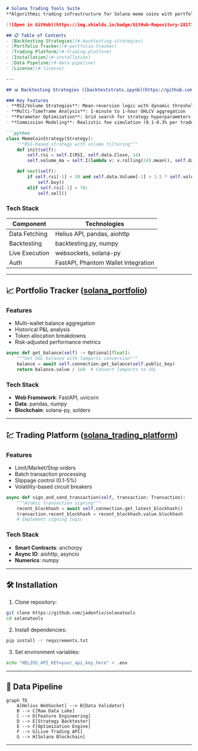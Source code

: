 ```markdown
# Solana Trading Tools Suite  
**Algorithmic trading infrastructure for Solana meme coins with portfolio tracking and risk management**

[![Open in GitHub](https://img.shields.io/badge/GitHub-Repository-181717?logo=github)](https://github.com/jadenfix/solanatools)

## 📋 Table of Contents
- [Backtesting Strategies](#-backtesting-strategies)
- [Portfolio Tracker](#-portfolio-tracker)
- [Trading Platform](#-trading-platform)
- [Installation](#-installation)
- [Data Pipeline](#-data-pipeline)
- [License](#-license)

---

## 📊 Backtesting Strategies ([backteststrats.ipynb](https://github.com/jadenfix/solanatools/blob/main/backteststrats.ipynb))

### Key Features
- **RSI/Volume Strategies**: Mean-reversion logic with dynamic threshold tuning
- **Multi-Timeframe Analysis**: 1-minute to 1-hour OHLCV aggregation
- **Parameter Optimization**: Grid search for strategy hyperparameters
- **Commission Modeling**: Realistic fee simulation (0.1-0.3% per trade)

```python
class MemeCoinStrategy(Strategy):
    """RSI-based strategy with volume filtering"""
    def init(self):
        self.rsi = self.I(RSI, self.data.Close, 14)
        self.volume_ma = self.I(lambda v: v.rolling(24).mean(), self.data.Volume)

    def next(self):
        if self.rsi[-1] < 30 and self.data.Volume[-1] > 1.5 * self.volume_ma[-1]:
            self.buy()
        elif self.rsi[-1] > 70:
            self.sell()
```

### Tech Stack
| Component          | Technologies                             |
|--------------------|------------------------------------------|
| Data Fetching      | Helius API, pandas, aiohttp             |
| Backtesting        | backtesting.py, numpy                    |
| Live Execution     | websockets, solana-py                    |
| Auth               | FastAPI, Phantom Wallet Integration      |

---

## 📈 Portfolio Tracker ([solana_portfolio](https://github.com/jadenfix/solanatools/tree/main/solanatools/solana_portfolio))

### Features
- Multi-wallet balance aggregation
- Historical P&L analysis
- Token allocation breakdowns
- Risk-adjusted performance metrics

```python
async def get_balance(self) -> Optional[float]:
    """Get SOL balance with lamports conversion"""
    balance = await self.connection.get_balance(self.public_key)
    return balance.value / 1e9  # Convert lamports to SOL
```

### Tech Stack
- **Web Framework**: FastAPI, uvicorn
- **Data**: pandas, numpy
- **Blockchain**: solana-py, solders

---

## 💹 Trading Platform ([solana_trading_platform](https://github.com/jadenfix/solanatools/tree/main/solanatools/solana_trading_platform))

### Features
- Limit/Market/Stop orders
- Batch transaction processing
- Slippage control (0.1-5%)
- Volatility-based circuit breakers

```python
async def sign_and_send_transaction(self, transaction: Transaction):
    """Atomic transaction signing"""
    recent_blockhash = await self.connection.get_latest_blockhash()
    transaction.recent_blockhash = recent_blockhash.value.blockhash
    # Implement signing logic
```

### Tech Stack
- **Smart Contracts**: anchorpy
- **Async IO**: aiohttp, asyncio
- **Numerics**: numpy

---

## 🛠 Installation

1. Clone repository:
```bash
git clone https://github.com/jadenfix/solanatools
cd solanatools
```

2. Install dependencies:
```bash
pip install -r requirements.txt
```

3. Set environment variables:
```bash
echo "HELIUS_API_KEY=your_api_key_here" > .env
```

---

## 📜 Data Pipeline

```mermaid
graph TD
    A[Helius WebSocket] --> B{Data Validator}
    B --> C[Raw Data Lake]
    C --> D[Feature Engineering]
    D --> E[Strategy Backtester]
    E --> F[Optimization Engine]
    F --> G[Live Trading API]
    G --> H[Solana Blockchain]
```

---

